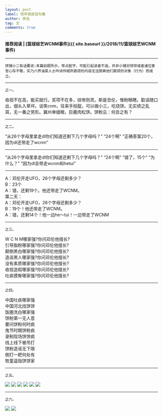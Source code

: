 ```yaml
---
layout: post
label: 饼卒夜痰佳句集
author: 佚名
tag: 文
comments: true
---
```


#### 推荐阅读 | [篮球综艺WCNM事件]({{ site.baseurl }}/2018/11/篮球综艺WCNM事件)

---

    饼铺小二有话要说:本篇如题所示，带点脏字，可能引起读者不适。并非小铺对饼饼或者诸位客官心存不敬，实乃六界油菜人士吟诗作赋所歌颂的内容无法脱离他们歌颂的对象（行为）而成立。

---

    之一。

收视不在高，能买就行。奖项不在多，综帝则灵。斯是丑伦，惟粉眼瞎。脏话随口出，烟头入草坪。谈笑cnm，往来手拍腚。可以做小三，吃烧饼。无实绩之乱耳，无一番之劳形。冀州单缝眼，巨鹿肉松饼。饼粉云：何丑之有？

---

    之二。

“从26个字母里拿走dl你们知道还剩下几个字母吗？”
“24个啊”
“正确答案20个，因为dl还带走了wcnm”

---

“从26个字母里拿走dl你们知道还剩下几个字母吗？”
“24个啊”
“错了，15个”
“为什么？”
“因为dl会带走wcnm和hetui”

---

A：邓伦开走UFO，26个字母还剩多少？  
B：23个  
A：错，还剩19个。他还带走了WCNM。  
第二天：  
A：邓伦开走UFO，26个字母还剩多少？  
B：19个！他还带走了WCNM。  
A：错，还剩14个！他一边he～tui！一边带走了WCNM  

---

    之三。

W C N M哪家强?你问邓伦他擅长?  
引导脂粉哪家强?你问邓伦他擅长?  
颠倒黑白哪家强?你问邓伦他擅长?  
造谣黑人哪家强?你问邓伦他擅长?  
没有素质哪家强?你问邓伦他擅长?  
收视造假哪家强?你问邓伦他擅长?  
吐痰摸臀哪家强?你问邓伦他擅长?

---

    之四。
    
中国吐痰哪家强  
中国河北找饼饼  
饭圈洗白哪家强  
饼粉第一无人意  
要问饼粉何时疯  
鬼节时期饼粉疯  
录制现场饼饼疯  
线上线下被吊打  
饼粉造谣无下限  
倒打一耙何处有  
牧童遥指饼饼家


---

    之五。
    
    
<img src="{{ site.baseurl }}/images/311422472.jpg">
<img src="{{ site.baseurl }}/images/311422448.jpg">
<img src="{{ site.baseurl }}/images/311422449.jpg">
<img src="{{ site.baseurl }}/images/311422447.jpg">
<img src="{{ site.baseurl }}/images/311422451.jpg">
<img src="{{ site.baseurl }}/images/311422450.jpg">

---

    之六。
    
<img src="{{ site.baseurl }}/images/311369910.jpg">
<img src="{{ site.baseurl }}/images/311367941.jpg">



